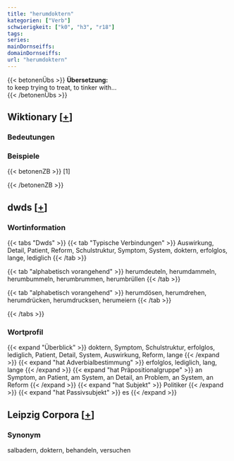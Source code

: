 ```yaml
---
title: "herumdoktern"
kategorien: ["Verb"]
schwierigkeit: ["k0", "h3", "r18"]
tags:
series:
mainDornseiffs:
domainDornseiffs:
url: "herumdoktern"
---
```


{{< betonenÜbs >}}
**Übersetzung:**  
to keep trying to treat, to tinker with...  
{{< /betonenÜbs >}}

## Wiktionary [[+](https://de.wiktionary.org/wiki/herumdoktern)]

### Bedeutungen

### Beispiele
{{< betonenZB >}}
[1]  

{{< /betonenZB >}}


## dwds [[+](https://www.dwds.de/wb/herumdoktern)]

### Wortinformation
{{< tabs "Dwds" >}}
{{< tab "Typische Verbindungen" >}}
Auswirkung, Detail, Patient, Reform, Schulstruktur, Symptom, System, doktern, erfolglos, lange, lediglich
{{< /tab >}}

{{< tab "alphabetisch vorangehend" >}}
herumdeuteln, herumdammeln, herumbummeln, herumbrummen, herumbrüllen
{{< /tab >}}

{{< tab "alphabetisch vorangehend" >}}
herumdösen, herumdrehen, herumdrücken, herumdrucksen, herumeiern
{{< /tab >}}

{{< /tabs >}}

### Wortprofil
{{< expand "Überblick" >}} doktern, Symptom, Schulstruktur, erfolglos, lediglich, Patient, Detail, System, Auswirkung, Reform, lange {{< /expand >}}
{{< expand "hat Adverbialbestimmung" >}} erfolglos, lediglich, lang, lange {{< /expand >}}
{{< expand "hat Präpositionalgruppe" >}} an Symptom, an Patient, am System, an Detail, an Problem, an System, an Reform {{< /expand >}}
{{< expand "hat Subjekt" >}} Politiker {{< /expand >}}
{{< expand "hat Passivsubjekt" >}} es {{< /expand >}}

## Leipzig Corpora [[+](https://corpora.uni-leipzig.de/en/res?word=herumdoktern&corpusId=deu_newscrawl-public_2018)]


### Synonym
salbadern, doktern, behandeln, versuchen

